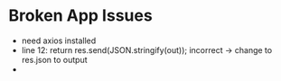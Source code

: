 # Broken App Issues
- need axios installed
- line 12: return res.send(JSON.stringify(out));  incorrect -> change to res.json to output
- 